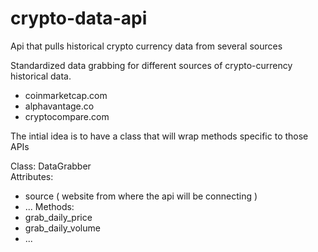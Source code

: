 # crypto-data-api
Api that pulls historical crypto currency data from several sources

Standardized data grabbing for different sources of crypto-currency historical data.
- coinmarketcap.com
- alphavantage.co
- cryptocompare.com

The intial idea is to have a class that will wrap methods specific to those APIs

Class: DataGrabber  
Attributes: 
  - source ( website from where the api will be connecting )
  - ...
Methods:
  - grab_daily_price
  - grab_daily_volume
  - ...
  
    
  
